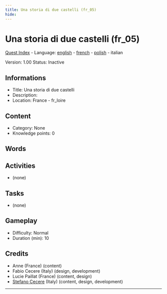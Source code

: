 ```yaml
---
title: Una storia di due castelli (fr_05)
hide:
---
```


# Una storia di due castelli (fr_05)
[Quest Index](./index.it.md) - Language: [english](./fr_05.md) - [french](./fr_05.fr.md) - [polish](./fr_05.pl.md) - italian

Version: 1.00
Status: Inactive

## Informations

- Title: Una storia di due castelli
- Description: 
- Location: France - fr_loire
## Content
- Category: None
- Knowledge points: 0
## Words
## Activities
- (none)

## Tasks
- (none)
## Gameplay
- Difficulty: Normal
- Duration (min): 10
## Credits
- Anne (France) (content)
- Fabio Cecere (Italy) (design, development)
- Lucie Paillat (France) (content, design)
- [Stefano Cecere](https://stefanocecere.com) (Italy) (content, design, development)

---

